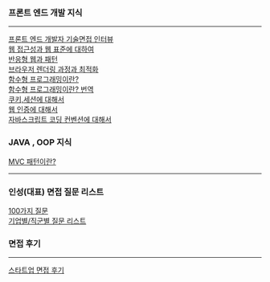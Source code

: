 ### 프론트 엔드 개발 지식
- - - - -
[프론트 엔드 개발자 기술면접 인터뷰](https://realmojo.tistory.com/300)<br/>
[웹 접근성과 웹 표준에 대하여](https://goddaehee.tistory.com/244)<br/>
[반응형 웹과 패턴](https://www.nextree.co.kr/p8622/)<br/>
[브라우저 렌더링 과정과 최적화](https://velog.io/@ru_bryunak/%EB%A0%8C%EB%8D%94%EB%A7%81%EC%9D%B4%EB%9E%80)<br/>
[함수형  프로그래밍이란?](https://medium.com/javascript-scene/master-the-javascript-interview-what-is-functional-programming-7f218c68b3a0)<br/>
[함수형 프로그래밍이란? 번역](https://sungjk.github.io/2017/07/17/fp.html)<br/>
[쿠키,세션에 대해서](https://jeong-pro.tistory.com/80)<br/>
[웹 인증에 대해서](https://velog.io/@sdc337dc/%EC%9B%B9-%EC%9D%B8%EC%A6%9DAuthentication-%EC%9D%B8%EA%B0%80Authorization)</br>
[자바스크립트 코딩 컨벤션에 대해서](https://lifea.co.kr/%EC%9E%90%EB%B0%94%EC%8A%A4%ED%81%AC%EB%A6%BD%ED%8A%B8-%EC%8A%A4%ED%83%80%EC%9D%BC-%EA%B0%80%EC%9D%B4%EB%93%9C-%EB%B0%8F-%EC%BD%94%EB%94%A9-%EA%B7%9C%EC%B9%99-style-guide-coding-conventions/)


### JAVA , OOP 지식
[MVC 패턴이란?](https://developer.mozilla.org/ko/docs/Glossary/MVC)<br/>
- - - - -


### 인성(대표) 면접 질문 리스트
[100가지 질문](https://healthy-saram.com/%EB%A9%B4%EC%A0%91-%EC%98%88%EC%83%81-%EC%A7%88%EB%AC%B8-%ED%95%84%EC%88%98-100%EA%B0%80%EC%A7%80%EB%B3%B4%EB%84%88%EC%8A%A4feat-%EB%8B%B5%EB%B3%80-%EC%9A%94%EB%A0%B9/)<br/>
[기업별/직군별 질문 리스트](https://www.midashri.com/blog/500interviewlist)


### 면접 후기
- - - - -
[스타트업 면접 후기](https://velog.io/@ddorong/%EC%BB%B4%EA%B3%B5-%EC%84%9D%EC%82%AC%EC%83%9D%EC%9D%98-%EC%8A%A4%ED%83%80%ED%8A%B8%EC%97%85-%EB%A9%B4%EC%A0%91%ED%9B%84%EA%B8%B0)<br/>
